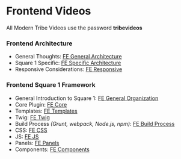 # Frontend Videos

All Modern Tribe Videos use the password **tribevideos**

### Frontend Architecture

- General Thoughts: [FE General Architecture](https://vimeo.com/227460923)
- Square 1 Specific: [FE Specific Architecture](https://vimeo.com/227460280)
- Responsive Considerations: [FE Responsive](https://vimeo.com/227439302)

### Frontend Square 1 Framework

- General Introduction to Square 1: [FE General Organization](https://vimeo.com/226163181/09ffa9e746)
- Core Plugin: [FE Core](https://vimeo.com/227435183/f224157023)
- Templates: [FE Templates](https://vimeo.com/227817936)
- Twig: [FE Twig](https://vimeo.com/227816336)
- Build Process *(Grunt, webpack, Node.js, npm)*: [FE Build Process](https://vimeo.com/228707217)
- CSS: [FE CSS](https://vimeo.com/227448011) 
- JS: [FE JS](https://vimeo.com/228707351) 
- Panels: [FE Panels](https://vimeo.com/226475246/10d69746b8) 
- Components: [FE Components](https://vimeo.com/238774322) 

